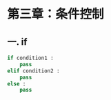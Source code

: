 # 第三章：条件控制

## 一. if
```python
if condition1 :
    pass
elif condition2 :
    pass
else :
    pass
```






<comment-comment/>
